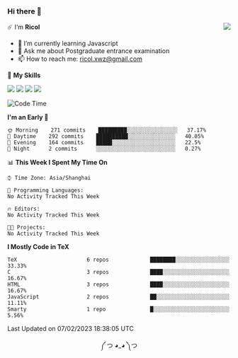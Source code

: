 ### Hi there 👋

<a href="#">
  <img align="right" src="https://github-readme-stats.vercel.app/api?username=Ricolxwz&count_private=true&show_icons=true&theme=prussian" />
</a>

☄️ I‘m **Ricol**

- 🌱 I’m currently learning Javascript
- 💬 Ask me about Postgraduate entrance examination
- 📫 How to reach me: ricol.xwz@gmail.com

🌟 **My Skills**

![](https://img.shields.io/badge/-Git-000000?style=flat-square&logo=git&logoColor=fff)
![](https://img.shields.io/badge/-C-3e74a2?style=flat-square&logo=C&logoColor=fff)
![](https://img.shields.io/badge/-Python-4fc08d?style=flat-square&logo=python&logoColor=fff)
![](https://img.shields.io/badge/-java-ffa500?style=flat-square&logo=java&logoColor=fff)

<!--START_SECTION:waka-->
![Code Time](http://img.shields.io/badge/Code%20Time-390%20hrs%2022%20mins-blue)

**I'm an Early 🐤** 

```text
🌞 Morning    271 commits    █████████░░░░░░░░░░░░░░░░   37.17% 
🌆 Daytime    292 commits    ██████████░░░░░░░░░░░░░░░   40.05% 
🌃 Evening    164 commits    █████░░░░░░░░░░░░░░░░░░░░   22.5% 
🌙 Night      2 commits      ░░░░░░░░░░░░░░░░░░░░░░░░░   0.27%

```


📊 **This Week I Spent My Time On** 

```text
⌚︎ Time Zone: Asia/Shanghai

💬 Programming Languages: 
No Activity Tracked This Week

🔥 Editors: 
No Activity Tracked This Week

🐱‍💻 Projects: 
No Activity Tracked This Week

```

**I Mostly Code in TeX** 

```text
TeX                      6 repos             ████████░░░░░░░░░░░░░░░░░   33.33% 
C                        3 repos             ████░░░░░░░░░░░░░░░░░░░░░   16.67% 
HTML                     3 repos             ████░░░░░░░░░░░░░░░░░░░░░   16.67% 
JavaScript               2 repos             ██░░░░░░░░░░░░░░░░░░░░░░░   11.11% 
Smarty                   1 repo              █░░░░░░░░░░░░░░░░░░░░░░░░   5.56%

```



 Last Updated on 07/02/2023 18:38:05 UTC
<!--END_SECTION:waka-->

<div align="center">
༼ つ ◕_◕ ༽つ
</div>
